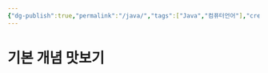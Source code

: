 ```yaml
---
{"dg-publish":true,"permalink":"/java/","tags":["Java","컴퓨터언어"],"created":"2024-02-06T20:34:26.244+09:00","updated":"2024-02-08T15:45:44.060+09:00"}
---
```



# 기본 개념 맛보기